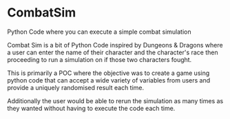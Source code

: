 # CombatSim
Python Code where you can execute a simple combat simulation 

Combat Sim is a bit of Python Code inspired by Dungeons & Dragons where a user can enter the name of their character and the character's race then proceeding to run a simulation on if those two characters fought. 

This is primarily a POC where the objective was to create a game using python code that can accept a wide variety of variables from users and provide a uniquely randomised result each time. 

Additionally the user would be able to rerun the simulation as many times as they wanted without having to execute the code each time.